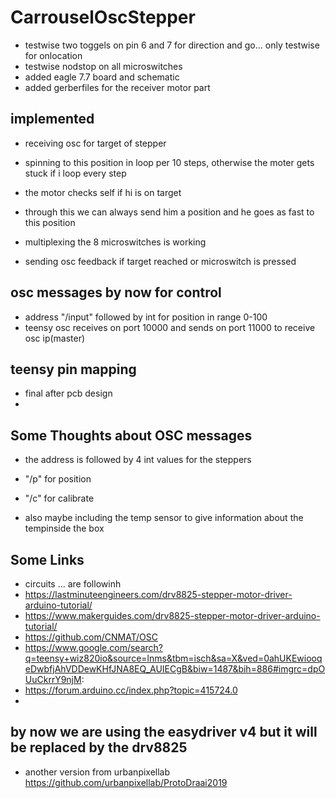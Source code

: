 # CarrouselOscStepper
* testwise two toggels on pin 6 and 7 for direction and go... only testwise for onlocation
* testwise nodstop on all microswitches
* added eagle 7.7 board and schematic
* added gerberfiles for the receiver motor part


## implemented
* receiving osc for target of stepper
* spinning to this position in loop per 10 steps, otherwise the moter gets stuck if i loop every step
* the motor checks self if hi is on target
* through this we can always send him a position and he goes as fast to this position

* multiplexing the 8 microswitches is working
* sending osc feedback if target reached or microswitch is pressed

## osc messages by now for control
* address "/input" followed by int for position in range 0-100
* teensy osc receives on port 10000 and sends on port 11000 to receive osc ip(master)

## teensy pin mapping
* final after pcb design
* 




## Some Thoughts about OSC messages
* the address is followed by 4 int values for the steppers 
* "/p" for position		
* "/c" for calibrate



* also maybe including the temp sensor to give information about the tempinside the box

## Some Links
* circuits ... are followinh
* https://lastminuteengineers.com/drv8825-stepper-motor-driver-arduino-tutorial/
* https://www.makerguides.com/drv8825-stepper-motor-driver-arduino-tutorial/
* https://github.com/CNMAT/OSC
* https://www.google.com/search?q=teensy+wiz820io&source=lnms&tbm=isch&sa=X&ved=0ahUKEwiooqeDwbfjAhVDDewKHfJNA8EQ_AUIECgB&biw=1487&bih=886#imgrc=dpOUuCkrrY9njM:
* https://forum.arduino.cc/index.php?topic=415724.0
* 
## by now we are using the easydriver v4 but it will be replaced by the drv8825
* another version from urbanpixellab https://github.com/urbanpixellab/ProtoDraai2019


